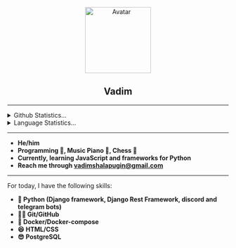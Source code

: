<p align="center">
  <img width="150px" src="https://avatars.githubusercontent.com/u/106238244?v=4" align="center" alt="Avatar">
  <h2 align="center">
    <a href"https://github.com/vadushkin">Vadim</a>
  </h2>
  
<hr>
<details>
    <summary>Github Statistics...</summary>
    <p align="center">
        <img src="https://github-readme-stats.vercel.app/api?username=vadushkin">
    </p>
</details>
<details>
    <summary>Language Statistics...</summary>
    <p align="center">
        <img src="https://github-readme-stats.vercel.app/api/top-langs/?username=vadushkin&langs_count=8&layout=compact">
    </p>
</details>
<hr>

- **He/him**
- **Programming 💼, Music Piano 🎹, Chess 🥇**
- **Currently, learning JavaScript and frameworks for Python**
- **Reach me through [vadimshalapugin@gmail.com](mailto:vadimshalapugin@gmail.com)**

---

For today, I have the following skills:

* **🐍 Python (Django framework, Django Rest Framework, discord and telegram bots)**
* **🐱‍👤 Git/GitHub**
* **🐋 Docker/Docker-compose**
* **😆 HTML/CSS**
* **😎 PostgreSQL**
